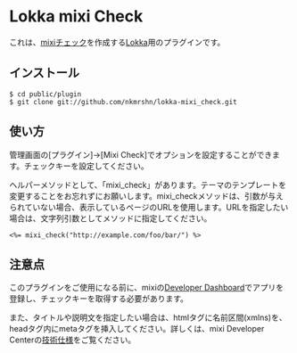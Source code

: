 Lokka mixi Check
================

これは、[mixiチェック](http://developer.mixi.co.jp/connect/mixi_plugin/mixi_check/spec_mixi_check)を作成する[Lokka](http://lokka.org)用のプラグインです。

インストール
------------

    $ cd public/plugin
    $ git clone git://github.com/nkmrshn/lokka-mixi_check.git

使い方
------

管理画面の[プラグイン]->[Mixi Check]でオプションを設定することができます。チェックキーを設定してください。

ヘルパーメソッドとして、「mixi_check」があります。テーマのテンプレートを変更することをお忘れずにお願いします。mixi_checkメソッドは、引数が与えられていない場合、表示しているページのURLを使用します。URLを指定したい場合は、文字列引数としてメソッドに指定してください。

    <%= mixi_check("http://example.com/foo/bar/") %>

注意点
--------

このプラグインをご使用になる前に、mixiの[Developer Dashboard](https://sap.mixi.jp/)でアプリを登録し、チェックキーを取得する必要があります。

また、タイトルや説明文を指定したい場合は、htmlタグに名前区間(xmlns)を、headタグ内にmetaタグを挿入してください。詳しくは、mixi Developer Centerの[技術仕様](http://developer.mixi.co.jp/connect/mixi_plugin/mixi_check/spec_mixi_check)をご覧ください。
